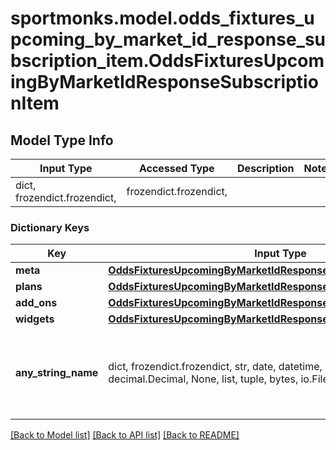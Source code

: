 # sportmonks.model.odds_fixtures_upcoming_by_market_id_response_subscription_item.OddsFixturesUpcomingByMarketIdResponseSubscriptionItem

## Model Type Info
Input Type | Accessed Type | Description | Notes
------------ | ------------- | ------------- | -------------
dict, frozendict.frozendict,  | frozendict.frozendict,  |  | 

### Dictionary Keys
Key | Input Type | Accessed Type | Description | Notes
------------ | ------------- | ------------- | ------------- | -------------
**meta** | [**OddsFixturesUpcomingByMarketIdResponseSubscriptionItemMeta**](OddsFixturesUpcomingByMarketIdResponseSubscriptionItemMeta.md) | [**OddsFixturesUpcomingByMarketIdResponseSubscriptionItemMeta**](OddsFixturesUpcomingByMarketIdResponseSubscriptionItemMeta.md) |  | [optional] 
**plans** | [**OddsFixturesUpcomingByMarketIdResponseSubscriptionItemPlans**](OddsFixturesUpcomingByMarketIdResponseSubscriptionItemPlans.md) | [**OddsFixturesUpcomingByMarketIdResponseSubscriptionItemPlans**](OddsFixturesUpcomingByMarketIdResponseSubscriptionItemPlans.md) |  | [optional] 
**add_ons** | [**OddsFixturesUpcomingByMarketIdResponseSubscriptionItemAddOns**](OddsFixturesUpcomingByMarketIdResponseSubscriptionItemAddOns.md) | [**OddsFixturesUpcomingByMarketIdResponseSubscriptionItemAddOns**](OddsFixturesUpcomingByMarketIdResponseSubscriptionItemAddOns.md) |  | [optional] 
**widgets** | [**OddsFixturesUpcomingByMarketIdResponseSubscriptionItemWidgets**](OddsFixturesUpcomingByMarketIdResponseSubscriptionItemWidgets.md) | [**OddsFixturesUpcomingByMarketIdResponseSubscriptionItemWidgets**](OddsFixturesUpcomingByMarketIdResponseSubscriptionItemWidgets.md) |  | [optional] 
**any_string_name** | dict, frozendict.frozendict, str, date, datetime, int, float, bool, decimal.Decimal, None, list, tuple, bytes, io.FileIO, io.BufferedReader | frozendict.frozendict, str, BoolClass, decimal.Decimal, NoneClass, tuple, bytes, FileIO | any string name can be used but the value must be the correct type | [optional]

[[Back to Model list]](../../README.md#documentation-for-models) [[Back to API list]](../../README.md#documentation-for-api-endpoints) [[Back to README]](../../README.md)

